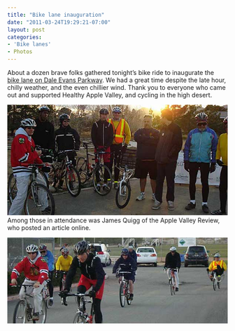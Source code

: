 ```yaml
---
title: "Bike lane inauguration"
date: "2011-03-24T19:29:21-07:00"
layout: post
categories:
- 'Bike lanes'
- Photos
---
```


About a dozen brave folks gathered tonight’s bike ride to inaugurate the [bike lane on Dale Evans Parkway](/2010/12/07/dale-evans-bike-lane-kick-off/). We had a great time despite the late hour, chilly weather, and the even chillier wind. Thank you to everyone who came out and supported Healthy Apple Valley, and cycling in the high desert.

![group photo](/assets/img/2011/03/24-group.jpg)  
Among those in attendance was James Quigg of the Apple Valley Review, who posted an article online.

![ride start](/assets/img/2011/03/24-take-off.jpg)
